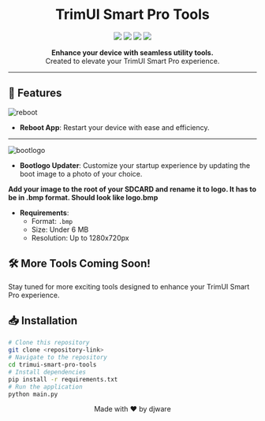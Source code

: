 <h1 align="center">TrimUI Smart Pro Tools</h1>

<p align="center">
  <img src="https://img.shields.io/badge/version-1.0.0-blue.svg?cacheSeconds=2592000" />
  <img src="https://img.shields.io/badge/python-3.6+-blue.svg" />
  <img src="https://img.shields.io/badge/contributions-welcome-orange.svg" />
  <img src="https://img.shields.io/badge/license-MIT-green" />
</p>

<p align="center">
  <strong>Enhance your device with seamless utility tools.</strong><br>
  Created to elevate your TrimUI Smart Pro experience.
</p>

---

## 🚀 Features

![reboot](https://github.com/djware/TrimUITools/assets/85318457/d926453a-d7ec-4339-9a0f-2071b4a80ca9)
- **Reboot App**: Restart your device with ease and efficiency.
---

![bootlogo](https://github.com/djware/TrimUITools/assets/85318457/5a60d189-3851-4a20-85ac-72e0240fe586)
- **Bootlogo Updater**: Customize your startup experience by updating the boot image to a photo of your choice.

<b>Add your image to the root of your SDCARD and rename it to logo. It has to be in .bmp format. Should look like logo.bmp</b>

  - **Requirements**: 
    - Format: `.bmp`
    - Size: Under 6 MB
    - Resolution: Up to 1280x720px

## 🛠 More Tools Coming Soon!

Stay tuned for more exciting tools designed to enhance your TrimUI Smart Pro experience.

## 📥 Installation

```bash
# Clone this repository
git clone <repository-link>
# Navigate to the repository
cd trimui-smart-pro-tools
# Install dependencies
pip install -r requirements.txt
# Run the application
python main.py
```


<p align="center">
  Made with ❤️ by djware
</p>

